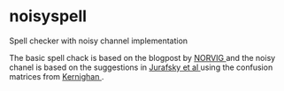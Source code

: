 # noisyspell
Spell checker with noisy channel implementation

The basic spell chack is based on the blogpost by <a href="http://norvig.com/spell-correct.html">NORVIG </a> and the noisy chanel is based on the suggestions in <a href="http://web.stanford.edu/~jurafsky/slp3/5.pdf"> Jurafsky et al </a> using the confusion matrices from <a href="http://laotzu.bit.uni-bonn.de/ipec_presentation/spelling0.pdf"> Kernighan </a> .

